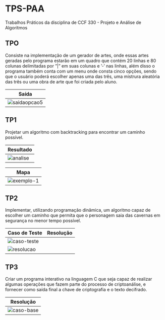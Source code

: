 # TPS-PAA
Trabalhos Práticos da disciplina de CCF 330 - Projeto e Análise de Algoritmos

## TPO
Consiste na implementação de um gerador de artes, onde essas artes geradas pelo programa estarão em um quadro que contém 20 linhas e 80 colunas delimitadas por ”|” em suas colunas e ’-’ nas linhas, além disso o programa também conta com um menu onde consta cinco opções, sendo que o usuário poderá escolher apenas uma das três, uma mistrura aleatória das três ou uma obra de arte que foi criada pelo aluno.

| Saída |
|-----------------------------------------------------------------------------------------------------------------------------|
|![saidaopcao5](https://user-images.githubusercontent.com/45442173/159604356-cb10eeaa-1f3a-426a-a9e3-4e36148ab7c8.png)


## TP1
Projetar um algoritmo com backtracking para encontrar um caminho possível.

| Resultado |
|-----------------------------------------------------------------------------------------------------------------------------|
|![analise](https://user-images.githubusercontent.com/45442173/159604488-1a863f15-9cb5-4ae6-87b4-b02e949a1a93.png)|

| Mapa |
|-----------------------------------------------------------------------------------------------------------------------------|
|![exemplo-1](https://user-images.githubusercontent.com/45442173/159604494-8085934b-ff22-4fcf-84d0-6382bdd69e2a.png)|

## TP2
Implementar, utilizando programação dinâmica, um algoritmo capaz de escolher um caminho que permita que o personagem saia das cavernas em segurança no menor tempo possível.

| Caso de Teste | Resolução
|-----------------------------------------------------------------------------------------------------------------------------|--------------------------------------------------------------------------------------------------------------------------------
|![caso-teste](https://user-images.githubusercontent.com/45442173/159604764-559b6b60-3253-417f-a2fe-82d2130f4612.png)|
|![resolucao](https://user-images.githubusercontent.com/45442173/159604769-08c46cad-58ce-48ea-94d4-6611a99fe1d4.png)


## TP3
Criar um programa interativo na linguagem C que seja capaz de realizar algumas operações que fazem parte do processo de criptoanálise, e fornecer como saída final a chave de criptografia e o texto decifrado.

| Resolução |
|-----------------------------------------------------------------------------------------------------------------------------|
|![caso-base](https://user-images.githubusercontent.com/45442173/159604821-c0fe2643-d165-4b70-873c-aeec1db2ac17.png)|
